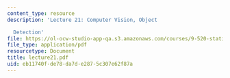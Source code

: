 ```yaml
---
content_type: resource
description: 'Lecture 21: Computer Vision, Object

  Detection'
file: https://ol-ocw-studio-app-qa.s3.amazonaws.com/courses/9-520-statistical-learning-theory-and-applications-spring-2003/eb11740fde78da7de2875c307e62f87a_lecture21.pdf
file_type: application/pdf
resourcetype: Document
title: lecture21.pdf
uid: eb11740f-de78-da7d-e287-5c307e62f87a
---
```

